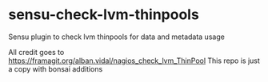 # sensu-check-lvm-thinpools
Sensu plugin to check lvm thinpools for data and metadata usage

All credit goes to https://framagit.org/alban.vidal/nagios_check_lvm_ThinPool
This repo is just a copy with bonsai additions
